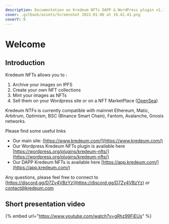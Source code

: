 ```yaml
---
description: Documentation on Kredeum NFTs DAPP & WordPress plugin v1.1.4
cover: .gitbook/assets/Screenshot 2022-01-06 at 19.42.41.png
coverY: 0
---
```


# Welcome

## Introduction

Kredeum NFTs allows you to :

1. Archive your images on IPFS
2. Create your own NFT collections
3. Mint your images as NFTs
4. Sell them on your Wordpress site or on a NFT MarketPlace ([OpenSea](https://opensea.io/))

Kredeum NTFs is currently compatible with mainnet Ethereum, Matic, Arbitrum, Optimism, BSC (Binance Smart Chain), Fantom, Avalanche, Gnosis networks.



Please find some useful links

* Our main site: [https://www.kredeum.com/](https://www.kredeum.com/)
* Our Wordpress Kredeum NFTs plugin is available here [https://wordpress.org/plugins/kredeum-nfts/](https://wordpress.org/plugins/kredeum-nfts/)
* Our DAPP Kredeum NFTs is available here [https://app.kredeum.com/](https://app.kredeum.com/)



Any questions, please feel free to connect to [https://discord.gg/D7Zy4VBzYz](https://discord.gg/D7Zy4VBzYz) or [contact@kredeum.com](mailto:contact@kredeum.com)

## Short presentation video

{% embed url="https://www.youtube.com/watch?v=gRhz99FiEUs" %}
